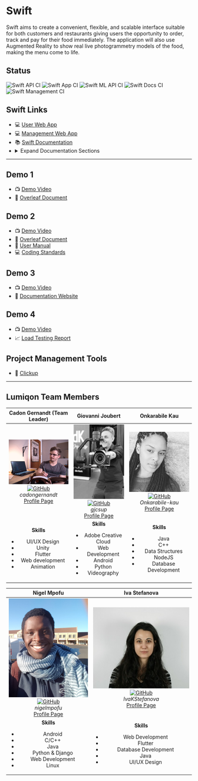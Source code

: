 # Swift

Swift aims to create a convenient, flexible, and scalable interface suitable for both customers and restaurants giving users the opportunity to order, track and pay for their food immediately. The application will also use Augmented Reality to show real live photogrammetry models of the food, making the menu come to life.

## Status

![Swift API CI](https://github.com/COS301-SE-2020/Swift/workflows/Swift%20API%20CI/badge.svg)
![Swift App CI](https://github.com/COS301-SE-2020/Swift/workflows/Swift%20App%20CI/badge.svg)
![Swift ML API CI](https://github.com/COS301-SE-2020/Swift/workflows/Swift%20ML%20API%20CI/badge.svg)
![Swift Docs CI](https://github.com/COS301-SE-2020/Swift/workflows/Swift%20Docs%20CI/badge.svg)
![Swift Management CI](https://github.com/COS301-SE-2020/Swift/workflows/Swift%20Management%20CI/badge.svg)

## Swift Links

* :computer: [User Web App](https://app.swiftapp.ml)
* :computer: [Management Web App](https://manage.swiftapp.ml)
* :books: [Swift Documentation](https://docs.swiftapp.ml)
* <details><summary>Expand Documentation Sections</summary>
  :book: <a href="https://docs.swiftapp.ml/documentation/" target="_blank">SRS Documentation</a><br>
  :book: <a href="https://docs.swiftapp.ml/coding-standards/" target="_blank">Coding Standards Document</a><br>
  :book: <a href="https://docs.swiftapp.ml/testing-policy/" target="_blank">Testing Policy Document</a><br>
  :book: <a href="https://docs.swiftapp.ml/user-manual/" target="_blank">User Manual</a><br>
  :book: <a href="https://docs.swiftapp.ml/installation-manual/" target="_blank">Technical Installation Manual</a>
</details>

---

## Demo 1

* :tv: [Demo Video](https://drive.google.com/open?id=1g0fqyLqzCHTh3am9SoxcRQSSlTxp0vDy)
* :open_book: [Overleaf Document](https://www.overleaf.com/read/bwqfjmwgcnxf)

## Demo 2

* :tv: [Demo Video](https://drive.google.com/file/d/16YMjF8z-J9YkiuJH0O94VUH7TRyhrEdc/view?usp=sharing)
* :open_book: [Overleaf Document](https://www.overleaf.com/read/gdpwvqbghvkj)
* :open_book: [User Manual](https://drive.google.com/file/d/126JpUB3yG6GSfKJJ3Hnvljq6qBqULci_/view?usp=sharing)
* :computer: [Coding Standards](https://github.com/COS301-SE-2020/Swift/blob/master/CODING.md#coding-standards)

## Demo 3

* :tv: [Demo Video](https://drive.google.com/u/1/uc?id=1-gz_Y7nOxgl6pUy-QDV3eO_uaAv0DUFp&export=download)
* :open_book: [Documentation Website](https://docs.swiftapp.ml/)

## Demo 4
* :tv: [Demo Video](https://drive.google.com/file/d/1eEBtkmPeylAsR8JlZKbcPEtCnvJSPnz1/view?usp=sharing)
* :chart_with_upwards_trend: [Load Testing Report](https://loader.io/reports/a6513dbf0e864bcd38c80e6eecdf714e/results/8a9fa5312a5e8767babe5378488ab5d8)

## Project Management Tools

* :open_book: [Clickup](https://app.clickup.com/2546114/v/l/s/2693763)

---

## Lumiqon Team Members

| **Cadon Gernandt (Team Leader)** | **Giovanni Joubert** | **Onkarabile Kau** |
| :-----: | :-----: | :-----: |
| ![Cadon Gernandt](team/cadon.jpg "Cadon Gernandt") <br/> [![GitHub](team/github.ico "Cadon's GitHub")](https://github.com/cadongernandt) <br/> *cadongernandt* <br/> [Profile Page](https://cadongernandt.github.io/) | ![Giovanni Joubert](team/giovanni.jpg "Giovanni Joubert") <br/> [![GitHub](team/github.ico  "Giovanni's GitHub")](https://github.com/gjcsup) <br/> *gjcsup*  <br/> [Profile Page](https://gjcsup.github.io/) | ![Onkarabile Kau](team/onkarabile.jpg "Onkarabile Kau") <br/> [![GitHub](team/github.ico "Onkarabile's GitHub")](https://github.com/Onkarabile-kau) <br/> *Onkarabile-kau*  <br/> [Profile Page](https://drive.google.com/file/d/1MaTExIJMVndT6beUMPT_pOK-hh_rL6m3/view?usp=sharing) |
| **Skills** <br/><ul><li>UI/UX Design</li><li>Unity</li><li>Flutter</li><li>Web development</li><li>Animation</li></ul> |  **Skills** <br/><ul><li>Adobe Creative Cloud</li><li>Web Development</li><li>Android</li><li>Python</li><li>Videography</li></ul> | **Skills** <br/><ul><li>Java</li><li>C++</li><li>Data Structures</li><li>NodeJS</li><li>Database Development</li></ul> |

| **Nigel Mpofu** | **Iva Stefanova** |
| :-----: | :-----: |
| ![Nigel Mpofu](team/nigel.jpg "Nigel Mpofu") <br/> [![GitHub](team/github.ico "Nigel's GitHub")](https://github.com/nigelmpofu) <br/> *nigelmpofu* <br/> [Profile Page](https://nigelmpofu.me) | ![Iva Stefanova](team/iva.jpg "Iva Stefanova") <br/> [![GitHub](team/github.ico "Iva's GitHub")](https://github.com/IvaKStefanova) <br/> *IvaKStefanova* <br/> [Profile Page](https://ivakstefanova.github.io/) |
| **Skills** <br/><ul><li>Android</li><li>C/C++</li><li>Java</li><li>Python & Django</li><li>Web Development</li><li>Linux</li></ul> | **Skills** <br/><ul><li>Web Development</li><li>Flutter</li><li>Database Development</li><li>Java</li><li>UI/UX Design</li></ul> |
